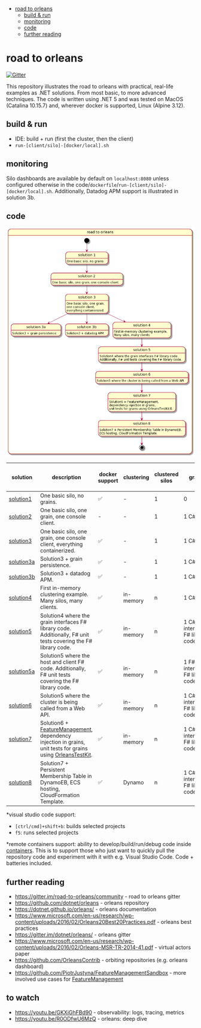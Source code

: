 - [road to orleans](#road-to-orleans)
  - [build & run](#build--run)
  - [monitoring](#monitoring)
  - [code](#code)
  - [further reading](#further-reading)

# road to orleans

[![Gitter](https://badges.gitter.im/road-to-orleans/community.svg)](https://gitter.im/road-to-orleans/community?utm_source=badge&utm_medium=badge&utm_campaign=pr-badge)

This repository illustrates the road to orleans with practical, real-life examples as .NET solutions. From most basic, to more advanced techniques. The code is written using .NET 5 and was tested on MacOS (Catalina 10.15.7) and, wherever docker is supported, Linux (Alpine 3.12).

## build & run

- IDE: build + run (first the cluster, then the client)
- `run-[client/silo]-[docker/local].sh`

## monitoring

Silo dashboards are available by default on `localhost:8080` unless configured otherwise in the code/`dockerfile`/`run-[client/silo]-[docker/local].sh`. Additionally, Datadog APM support is illustrated in solution 3b.

## code

![solutions](./solutions/road-to-orleans.png)

| solution                   | description                                                                                                                                                                                                                 | docker support     | clustering | clustered silos | grains                                  | clients     | \*visual studio code support | \*remote containers support |
| -------------------------- | --------------------------------------------------------------------------------------------------------------------------------------------------------------------------------------------------------------------------- | ------------------ | ---------- | --------------- | --------------------------------------- | ----------- | ---------------------------- | --------------------------- |
| [solution1](1/readme.md)   | One basic silo, no grains.                                                                                                                                                                                                  | :white_check_mark: | -          | 1               | 0                                       | 0           | :white_check_mark:           | :white_check_mark:          |
| [solution2](2/readme.md)   | One basic silo, one grain, one console client.                                                                                                                                                                              | -                  | -          | 1               | 1 C# grain                              | 1 - console | :white_check_mark:           | :white_check_mark:          |
| [solution3](3/readme.md)   | One basic silo, one grain, one console client, everything containerized.                                                                                                                                                    | :white_check_mark: | -          | 1               | 1 C# grain                              | 1 - console | :white_check_mark:           | :white_check_mark:          |
| [solution3a](3a/readme.md) | Solution3 + grain persistence.                                                                                                                                                                                              | :white_check_mark: | -          | 1               | 1 C# grain                              | 1 - console | :white_check_mark:           | :white_check_mark:          |
| [solution3b](3b/readme.md) | Solution3 + datadog APM.                                                                                                                                                                                                    | :white_check_mark: | -          | 1               | 1 C# grain                              | 1 - console | :white_check_mark:           | :white_check_mark:          |
| [solution4](4/readme.md)   | First in-memory clustering example. Many silos, many clients.                                                                                                                                                               | :white_check_mark: | in-memory  | n               | 1 C# grain                              | n - console | :white_check_mark:           | :white_check_mark:          |
| [solution5](5/readme.md)   | Solution4 where the grain interfaces F# library code. Additionally, F# unit tests covering the F# library code.                                                                                                             | :white_check_mark: | in-memory  | n               | 1 C# grain interfacing F# library code. | n - console |                              |                             |
| [solution5a](5a/readme.md) | Solution5 where the host and client F# code. Additionally, F# unit tests covering the F# library code.                                                                                                                      | :white_check_mark: | in-memory  | n               | 1 F# grain interfacing F# library code. | n - console |                              |                             |
| [solution6](6/readme.md)   | Solution5 where the cluster is being called from a Web API.                                                                                                                                                                 | :white_check_mark: | in-memory  | n               | 1 C# grain interfacing F# library code  | n - web api |                              |                             |
| [solution7](7/readme.md)   | Solution6 + [FeatureManagement](https://www.nuget.org/packages/Microsoft.FeatureManagement/), dependency injection in grains, unit tests for grains using [OrleansTestKit](https://www.nuget.org/packages/OrleansTestKit/). | :white_check_mark: | in-memory  | n               | 1 C# grain interfacing F# library code  | n - web api |                              |                             |
| [solution8](8/readme.md)   | Solution7 + Persistent Membership Table in DynamoEB, ECS hosting, CloudFormation Template.                                                                                                                                  | :white_check_mark: | Dynamo     | n               | 1 C# grain interfacing F# library code  | n - web api |                              |                             |

\*visual studio code support:

- `[ctrl/cmd]+shift+b`: builds selected projects
- `f5`: runs selected projects

\*remote containers support: ability to develop/build/run/debug code inside [containers](https://code.visualstudio.com/docs/remote/containers). This is to support those who just want to quickly pull the repository code and experiment with it with e.g. Visual Studio Code. Code + batteries included.

## further reading

- https://gitter.im/road-to-orleans/community - road to orleans gitter
- https://github.com/dotnet/orleans - orleans repository
- https://dotnet.github.io/orleans/ - orleans documentation
- https://www.microsoft.com/en-us/research/wp-content/uploads/2016/02/Orleans20Best20Practices.pdf - orleans best practices
- https://gitter.im/dotnet/orleans/ - orleans gitter
- https://www.microsoft.com/en-us/research/wp-content/uploads/2016/02/Orleans-MSR-TR-2014-41.pdf - virtual actors paper
- https://github.com/OrleansContrib - orbiting repositories (e.g. orleans dashboard)
- https://github.com/PiotrJustyna/FeatureManagementSandbox - more involved use cases for [FeatureManagement](https://www.nuget.org/packages/Microsoft.FeatureManagement/)

## to watch

- https://youtu.be/GKXiGhFBd90 - observability: logs, tracing, metrics
- https://youtu.be/R0ODfwU6MzQ - orleans: deep dive
